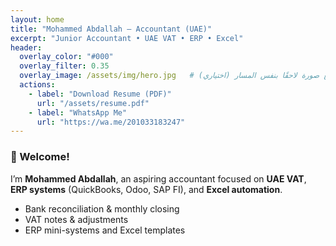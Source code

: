 ```yaml
---
layout: home
title: "Mohammed Abdallah — Accountant (UAE)"
excerpt: "Junior Accountant • UAE VAT • ERP • Excel"
header:
  overlay_color: "#000"
  overlay_filter: 0.35
  overlay_image: /assets/img/hero.jpg   # ارفع صورة لاحقًا بنفس المسار (اختياري)
  actions:
    - label: "Download Resume (PDF)"
      url: "/assets/resume.pdf"
    - label: "WhatsApp Me"
      url: "https://wa.me/201033183247"
---
```


### 👋 Welcome!
I’m **Mohammed Abdallah**, an aspiring accountant focused on **UAE VAT**, **ERP systems** (QuickBooks, Odoo, SAP FI), and **Excel automation**.

- Bank reconciliation & monthly closing  
- VAT notes & adjustments  
- ERP mini-systems and Excel templates
